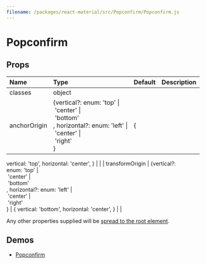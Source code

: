 ```yaml
---
filename: /packages/react-material/src/Popconfirm/Popconfirm.js
---
```


<!--- This documentation is automatically generated, do not try to edit it. -->

# Popconfirm



## Props

| Name | Type | Default | Description |
|:-----|:-----|:--------|:------------|
| <span class="prop-name">classes</span> | <span class="prop-type">object |  |  |
| <span class="prop-name">anchorOrigin</span> | <span class="prop-type">{vertical?: enum:&nbsp;'top'&nbsp;&#124;<br>&nbsp;'center'&nbsp;&#124;<br>&nbsp;'bottom'<br>, horizontal?: enum:&nbsp;'left'&nbsp;&#124;<br>&nbsp;'center'&nbsp;&#124;<br>&nbsp;'right'<br>} | <span class="prop-default">{  vertical: 'top',  horizontal: 'center',}</span> |  |
| <span class="prop-name">transformOrigin</span> | <span class="prop-type">{vertical?: enum:&nbsp;'top'&nbsp;&#124;<br>&nbsp;'center'&nbsp;&#124;<br>&nbsp;'bottom'<br>, horizontal?: enum:&nbsp;'left'&nbsp;&#124;<br>&nbsp;'center'&nbsp;&#124;<br>&nbsp;'right'<br>} | <span class="prop-default">{  vertical: 'bottom',  horizontal: 'center',}</span> |  |

Any other properties supplied will be [spread to the root element](/guides/api#spread).

## Demos

- [Popconfirm](/demos/popconfirm)

